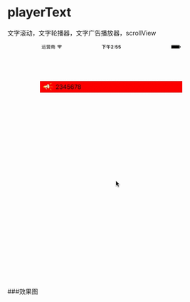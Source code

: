 # playerText
文字滚动，文字轮播器，文字广告播放器，scrollView

###效果图
![image](https://github.com/dreamGrilCode/playerText/blob/master/player.gif)
